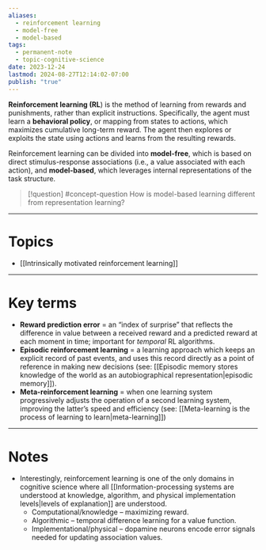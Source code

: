 ```yaml
---
aliases:
  - reinforcement learning
  - model-free
  - model-based
tags:
  - permanent-note
  - topic-cognitive-science
date: 2023-12-24
lastmod: 2024-08-27T12:14:02-07:00
publish: "true"
---
```

**Reinforcement learning (RL**) is the method of learning from rewards and punishments, rather than explicit instructions. Specifically, the agent must learn a **behavioral policy**, or mapping from states to actions, which maximizes cumulative long-term reward. The agent then explores or exploits the state using actions and learns from the resulting rewards. 

Reinforcement learning can be divided into **model-free**, which is based on direct stimulus-response associations (i.e., a value associated with each action), and **model-based**, which leverages internal representations of the task structure.

>[!question] #concept-question 
>How is model-based learning different from representation learning?

---
# Topics

- [[Intrinsically motivated reinforcement learning]]

---
# Key terms

- **Reward prediction error** = an “index of surprise” that reflects the difference in value between a received reward and a predicted reward at each moment in time; important for *temporal* RL algorithms.
- **Episodic reinforcement learning** = a learning approach which keeps an explicit record of past events, and uses this record directly as a point of reference in making new decisions (see: [[Episodic memory stores knowledge of the world as an autobiographical representation|episodic memory]]).
- **Meta-reinforcement learning** = when one learning system progressively adjusts the operation of a second learning system, improving the latter’s speed and efficiency (see: [[Meta-learning is the process of learning to learn|meta-learning]])

---
# Notes

- Interestingly, reinforcement learning is one of the only domains in cognitive science where all [[Information-processing systems are understood at knowledge, algorithm, and physical implementation levels|levels of explanation]] are understood.
	- Computational/knowledge – maximizing reward.
	- Algorithmic – temporal difference learning for a value function.
	- Implementational/physical – dopamine neurons encode error signals needed for updating association values.